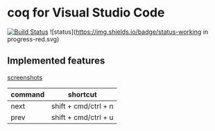 # coq for Visual Studio Code

[![Build Status](https://travis-ci.org/zjhmale/vscode-coq.svg?branch=master)](https://travis-ci.org/zjhmale/vscode-coq)
![status](https://img.shields.io/badge/status-working in progress-red.svg)

## Implemented features

[screenshots](https://github.com/zjhmale/vscode-coq/blob/master/features.md)

| command | shortcut |
|---|---|
| next | shift + cmd/ctrl + n |
| prev | shift + cmd/ctrl + u |
